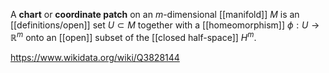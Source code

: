 A **chart** or **coordinate patch** on an $m$-dimensional [[manifold]] $M$ is an [[definitions/open]] set $U\subset M$ together with a [[homeomorphism]] $\phi: U\to \mathbb R^m$ onto an [[open]] subset of the [[closed half-space]] $H^m$. 

https://www.wikidata.org/wiki/Q3828144